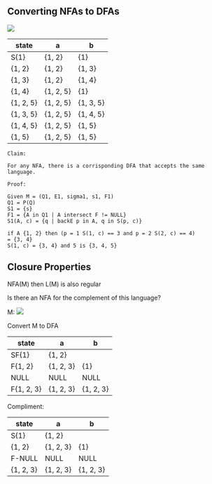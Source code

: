 ## Converting NFAs to DFAs

![](https://i.imgur.com/st9MSzb.png)

| state | a | b |
|-----|---|---|
| S{1} | {1, 2} | {1} |
| {1, 2} | {1, 2} | {1, 3} |
| {1, 3} | {1, 2} | {1, 4} |
| {1, 4} | {1, 2, 5} | {1} |
| {1, 2, 5} | {1, 2, 5} | {1, 3, 5} |
| {1, 3, 5} | {1, 2, 5} | {1, 4, 5} |
| {1, 4, 5} | {1, 2, 5} | {1, 5} |
| {1, 5} | {1, 2, 5} | {1, 5}

```
Claim:

For any NFA, there is a corrisponding DFA that accepts the same language.

Proof:

Given M = (Q1, E1, sigma1, s1, F1)
Q1 = P(Q)
S1 = {s}
F1 = {A in Q1 | A intersect F != NULL}
S1(A, c) = {q | backE p in A, q in S(p, c)}

if A {1, 2} then (p = 1 S(1, c) == 3 and p = 2 S(2, c) == 4)
= {3, 4}
S(1, c) = {3, 4} and 5 is {3, 4, 5}

```

## Closure Properties

NFA(M) then L(M) is also regular

Is there an NFA for the complement of this language?

M: ![](https://i.imgur.com/CK52uX6.png)

Convert M to DFA

| state | a | b |
|-----|---|---|
| SF{1} | {1, 2} | |
| F{1, 2} | {1, 2, 3} | {1} |
| NULL | NULL | NULL |
| F{1, 2, 3} | {1, 2, 3} | {1, 2, 3} |

Compliment:

| state | a | b |
|-----|---|---|
| S{1} | {1, 2} | |
| {1, 2} | {1, 2, 3} | {1} |
| F-NULL | NULL | NULL |
| {1, 2, 3} | {1, 2, 3} | {1, 2, 3} |
